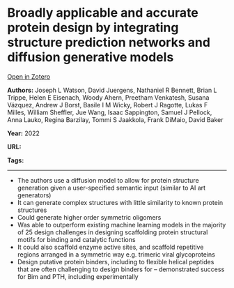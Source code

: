 # Broadly applicable and accurate protein design by integrating structure prediction networks and diffusion generative models
[Open in Zotero](zotero://select/items/@WatsonEtAl_)

**Authors:** Joseph L Watson, David Juergens, Nathaniel R Bennett, Brian L Trippe, Helen E Eisenach, Woody Ahern, Preetham Venkatesh, Susana Vázquez, Andrew J Borst, Basile I M Wicky, Robert J Ragotte, Lukas F Milles, William Sheffler, Jue Wang, Isaac Sappington, Samuel J Pellock, Anna Lauko, Regina Barzilay, Tommi S Jaakkola, Frank DiMaio, David Baker

**Year:** 2022

**URL:** 

**Tags:**

---
- The authors use a diffusion model to allow for protein structure generation given a user-specified semantic input (similar to AI art generators)
- It can generate complex structures with little similarity to known protein structures
- Could generate higher order symmetric oligomers 
- Was able to outperform existing machine learning models in the majority of 25 design challenges in designing scaffolding protein structural motifs for binding and catalytic functions 
- It could also scaffold enzyme active sites, and scaffold repetitive regions arranged in a symmetric way e.g. trimeric viral glycoproteins 
- Design putative protein binders, including to flexible helical peptides that are often challenging to design binders for – demonstrated success for Bim and PTH, including experimentally 